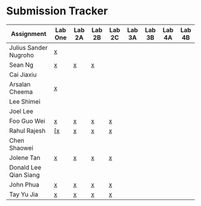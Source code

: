 # Submission Tracker


| Assignment            | Lab One | Lab 2A | Lab 2B | Lab 2C | Lab 3A  | Lab 3B  | Lab 4A | Lab 4B |
|-----------------------|---------|--------|--------|--------|---------|---------|--------|--------|
| Julius Sander Nugroho |[x](https://github.com/nusdistsys/submissions/issues/1) |        |        |        |         |        |        |        |
| Sean Ng               |[x](https://github.com/nusdistsys/submissions/issues/2) |[x](https://github.com/nusdistsys/submissions/issues/3) |[x](https://github.com/nusdistsys/submissions/issues/13) |        |         |        |        |        |
| Cai Jiaxiu            |         |        |        |        |         |         |        |        |
| Arsalan Cheema        |[x](https://github.com/nusdistsys/submissions/issues/5) |        |        |        |         |        |        |        |
| Lee Shimei            |         |        |        |        |         |         |        |        |
| Joel Lee              |         |        |        |        |         |         |        |        |
| Foo Guo Wei           |[x](https://github.com/nusdistsys/submissions/issues/8) |[x](https://github.com/nusdistsys/submissions/issues/19) |[x](https://github.com/nusdistsys/submissions/issues/19) |[x](https://github.com/nusdistsys/submissions/issues/19) |         |        |        |        |
| Rahul Rajesh          | [[x](https://github.com/nusdistsys/submissions/issues/27)        | [x](https://github.com/nusdistsys/submissions/issues/26)       | [x](https://github.com/nusdistsys/submissions/issues/26)       |  [x](https://github.com/nusdistsys/submissions/issues/26)      |         |         |        |        |
| Chen Shaowei          |         |        |        |        |         |         |        |        |
| Jolene Tan            |[x](https://github.com/nusdistsys/submissions/issues/7) |[x](https://github.com/nusdistsys/submissions/issues/25)|[x](https://github.com/nusdistsys/submissions/issues/25)|[x](https://github.com/nusdistsys/submissions/issues/25)|         |        |        |        |
| Donald Lee Qian Siang |         |        |        |        |         |         |        |        |
| John Phua             |[x](https://github.com/nusdistsys/submissions/issues/9) |[x](https://github.com/nusdistsys/submissions/issues/18)|[x](https://github.com/nusdistsys/submissions/issues/18)|[x](https://github.com/nusdistsys/submissions/issues/18)|         |        |        |        |
| Tay Yu Jia            |[x](https://github.com/nusdistsys/submissions/issues/10)|[x](https://github.com/nusdistsys/submissions/issues/17)|[x](https://github.com/nusdistsys/submissions/issues/17)|[x](https://github.com/nusdistsys/submissions/issues/17)|         |        |        |        |
